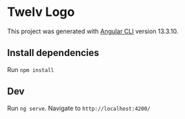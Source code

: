 # Twelv Logo

This project was generated with [Angular CLI](https://github.com/angular/angular-cli) version 13.3.10.

## Install dependencies

Run `npm install`

## Dev

Run `ng serve`. Navigate to `http://localhost:4200/`

